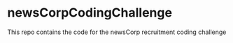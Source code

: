 # newsCorpCodingChallenge
This repo contains the code for the newsCorp recruitment coding challenge
